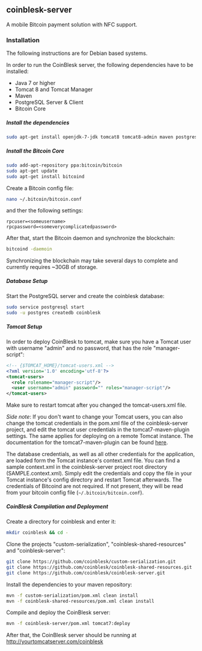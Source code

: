 ## coinblesk-server

A mobile Bitcoin payment solution with NFC support.

### Installation

The following instructions are for Debian based systems.

In order to run the CoinBlesk server, the following dependencies have to be installed:

* Java 7 or higher
* Tomcat 8 and Tomcat Manager
* Maven
* PostgreSQL Server & Client
* Bitcoin Core

##### Install the dependencies

```bash
sudo apt-get install openjdk-7-jdk tomcat8 tomcat8-admin maven postgresql postgresql-client
```

##### Install the Bitcoin Core

```bash
sudo add-apt-repository ppa:bitcoin/bitcoin
sudo apt-get update
sudo apt-get install bitcoind
```

Create a Bitcoin config file:

```bash
nano ~/.bitcoin/bitcoin.conf
```

and ther the following settings:

```
rpcuser=<someusername>
rpcpassword=<someverycomplicatedpassword>
```

After that, start the Bitcoin daemon and synchronize the blockchain:

```bash
bitcoind -daemoin
```

Synchronizing the blockchain may take several days to complete and currently requires ~30GB of storage.

##### Database Setup

Start the PostgreSQL server and create the coinblesk database:

```bash
sudo service postgresql start
sudo -u postgres createdb coinblesk
```

##### Tomcat Setup

In order to deploy CoinBlesk to tomcat, make sure you have a Tomcat user with username "admin" and no password, that has the role "manager-script":

```xml
<!-- {$TOMCAT_HOME}/tomcat-users.xml -->
<?xml version='1.0' encoding='utf-8'?>
<tomcat-users>
  <role rolename="manager-script"/>
  <user username="admin" password="" roles="manager-script"/>
</tomcat-users>
```

Make sure to restart tomcat after you changed the tomcat-users.xml file.

*Side note*: If you don't want to change your Tomcat users, you can also change the tomcat credentials in the pom.xml 
file of the coinblesk-server project, and edit the tomcat user credentials in the 
tomcat7-maven-plugin settings. The same applies for deploying on a remote Tomcat instance. 
The documentation for the tomcat7-maven-plugin can be found [here](http://tomcat.apache.org/maven-plugin-2.0/tomcat7-maven-plugin/deploy-mojo.html).

The database credentials, as well as all other credentials for the application, are loaded form the 
Tomcat instance's context.xml file. You can find a sample context.xml in the coinblesk-server project root directory (SAMPLE.context.xml). 
Simply edit the credentials and copy the file in your Tomcat instance's config directory and restart Tomcat afterwards. The
credentials of Bitcoind are not required. If not present, they will be read from your bitcoin config file (```~/.bitcoin/bitcoin.conf```).


##### CoinBlesk Compilation and Deployment

Create a directory for coinblesk and enter it:

```bash
mkdir coinblesk && cd -
```

Clone the projects "custom-serialization", "coinblesk-shared-resources" and "coinblesk-server":
```bash
git clone https://github.com/coinblesk/custom-serialization.git
git clone https://github.com/coinblesk/coinblesk-shared-resources.git
git clone https://github.com/coinblesk/coinblesk-server.git
```

Install the dependencies to your maven repository:

```bash
mvn -f custom-serialization/pom.xml clean install
mvn -f coinblesk-shared-resources/pom.xml clean install
```

Compile and deploy the CoinBlesk server:

```bash
mvn -f coinblesk-server/pom.xml tomcat7:deploy
```

After that, the CoinBlesk server should be running at http://yourtomcatserver.com/coinblesk











